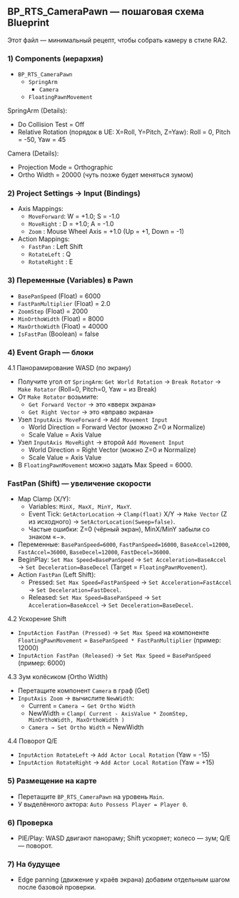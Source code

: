 ## BP_RTS_CameraPawn — пошаговая схема Blueprint

Этот файл — минимальный рецепт, чтобы собрать камеру в стиле RA2.

### 1) Components (иерархия)
- `BP_RTS_CameraPawn`
  - `SpringArm`
    - `Camera`
  - `FloatingPawnMovement`

SpringArm (Details):
- Do Collision Test = Off
- Relative Rotation (порядок в UE: X=Roll, Y=Pitch, Z=Yaw): Roll = 0, Pitch = -50, Yaw = 45

Camera (Details):
- Projection Mode = Orthographic
- Ortho Width = 20000 (чуть позже будет меняться зумом)

### 2) Project Settings → Input (Bindings)
- Axis Mappings:
  - `MoveForward`: W = +1.0; S = -1.0
  - `MoveRight`  : D = +1.0; A = -1.0
  - `Zoom`       : Mouse Wheel Axis = +1.0 (Up = +1, Down = -1)
- Action Mappings:
  - `FastPan`     : Left Shift
  - `RotateLeft`  : Q
  - `RotateRight` : E

### 3) Переменные (Variables) в Pawn
- `BasePanSpeed` (Float) = 6000
- `FastPanMultiplier` (Float) = 2.0
- `ZoomStep` (Float) = 2000
- `MinOrthoWidth` (Float) = 8000
- `MaxOrthoWidth` (Float) = 40000
- `IsFastPan` (Boolean) = false

### 4) Event Graph — блоки

4.1 Панорамирование WASD (по экрану)
- Получите угол от `SpringArm`: `Get World Rotation` → `Break Rotator` → `Make Rotator` (Roll=0, Pitch=0, Yaw = из Break)
- От `Make Rotator` возьмите:
  - `Get Forward Vector` → это «вверх экрана»
  - `Get Right Vector` → это «вправо экрана»
- Узел `InputAxis MoveForward` → `Add Movement Input`
  - World Direction = Forward Vector (можно Z=0 и Normalize)
  - Scale Value = Axis Value
- Узел `InputAxis MoveRight` → второй `Add Movement Input`
  - World Direction = Right Vector (можно Z=0 и Normalize)
  - Scale Value = Axis Value
- В `FloatingPawnMovement` можно задать Max Speed = 6000.

### FastPan (Shift) — увеличение скорости
- Map Clamp (X/Y):
  - Variables: `MinX, MaxX, MinY, MaxY`.
  - Event Tick: `GetActorLocation` → `Clamp(float)` X/Y → `Make Vector` (Z из исходного) → `SetActorLocation(Sweep=false)`.
  - Частые ошибки: Z=0 (чёрный экран), MinX/MinY забыли со знаком «−».
- Переменные: `BasePanSpeed=6000`, `FastPanSpeed=16000`, `BaseAccel=12000`, `FastAccel=36000`, `BaseDecel=12000`, `FastDecel=36000`.
- BeginPlay: `Set Max Speed=BasePanSpeed` → `Set Acceleration=BaseAccel` → `Set Deceleration=BaseDecel` (Target = `FloatingPawnMovement`).
- Action `FastPan` (Left Shift):
  - Pressed: `Set Max Speed=FastPanSpeed` → `Set Acceleration=FastAccel` → `Set Deceleration=FastDecel`.
  - Released: `Set Max Speed=BasePanSpeed` → `Set Acceleration=BaseAccel` → `Set Deceleration=BaseDecel`.

4.2 Ускорение Shift
- `InputAction FastPan (Pressed)`  → `Set Max Speed` на компоненте `FloatingPawnMovement` = `BasePanSpeed * FastPanMultiplier` (пример: 12000)
- `InputAction FastPan (Released)` → `Set Max Speed` = `BasePanSpeed` (пример: 6000)

4.3 Зум колёсиком (Ortho Width)
- Перетащите компонент `Camera` в граф (Get)
- `InputAxis Zoom` → вычислите `NewWidth`:
  - Current = `Camera → Get Ortho Width`
  - NewWidth = `Clamp( Current - AxisValue * ZoomStep, MinOrthoWidth, MaxOrthoWidth )`
  - `Camera → Set Ortho Width` = NewWidth

4.4 Поворот Q/E
- `InputAction RotateLeft`  → `Add Actor Local Rotation` (Yaw = -15)
- `InputAction RotateRight` → `Add Actor Local Rotation` (Yaw = +15)

### 5) Размещение на карте
- Перетащите `BP_RTS_CameraPawn` на уровень `Main`.
- У выделённого актора: `Auto Possess Player = Player 0`.

### 6) Проверка
- PIE/Play: WASD двигают панораму; Shift ускоряет; колесо — зум; Q/E — поворот.

### 7) На будущее
- Edge panning (движение у краёв экрана) добавим отдельным шагом после базовой проверки.


